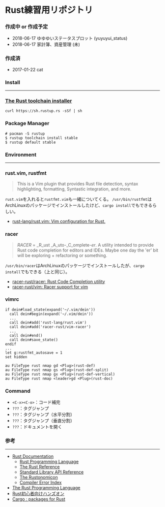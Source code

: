 Rust練習用リポジトリ
================================================================================

### 作成中 or 作成予定

- 2018-06-17 ゆゆゆいステータスプロット (yuyuyui\_status)
- 2018-06-17 家計簿、資産管理 (未)

### 作成済

- 2017-01-22 cat

### Install
--------------------------------------------------------------------------------
### [The Rust toolchain installer](https://rustup.rs/)

```
curl https://sh.rustup.rs -sSf | sh
```

### Package Manager
```
# pacman -S rustup
$ rustup toolchain install stable
$ rustup default stable
```

### Environment
--------------------------------------------------------------------------------
### rust.vim, rustfmt
> This is a Vim plugin that provides Rust file detection, syntax highlighting, formatting, Syntastic integration, and more.

`rust.vim`を入れると`rustfmt.vim`も一緒についてくる。
`/usr/bin/rustfmt`はArchLinuxのパッケージでインストールしたけど、`cargo install`でもできるらしい。

- [rust-lang/rust.vim: Vim configuration for Rust.](https://github.com/rust-lang/rust.vim)

### racer
> _RACER_ = _R_ust _A_uto-_C_omplete-_er_.
> A utility intended to provide Rust code completion for editors and IDEs.
> Maybe one day the 'er' bit will be exploring + refactoring or something.

`/usr/bin/racer`はArchLinuxのパッケージでインストールしたが、`cargo install`でもできる（上と同じ）。

- [racer-rust/racer: Rust Code Completion utility](https://github.com/racer-rust/racer)
- [racer-rust/vim: Racer support for vim](https://github.com/racer-rust/vim-racer)

### vimrc

```
if dein#load_state(expand('~/.vim/dein'))
  call dein#begin(expand('~/.vim/dein'))
  ...
  call dein#add('rust-lang/rust.vim')
  call dein#add('racer-rust/vim-racer')
  ...
  call dein#end()
  call dein#save_state()
endif
...
let g:rustfmt_autosave = 1
set hidden

au FileType rust nmap gd <Plug>(rust-def)
au FileType rust nmap gs <Plug>(rust-def-split)
au FileType rust nmap gx <Plug>(rust-def-vertical)
au FileType rust nmap <leader>gd <Plug>(rust-doc)
```

### Command

- `<C-x><C-o>`：コード補完
- `???`：タグジャンプ
- `???`：タグジャンプ（水平分割）
- `???`：タグジャンプ（垂直分割）
- `???`：ドキュメントを開く

### 参考
--------------------------------------------------------------------------------

- [Rust Documentation](https://doc.rust-lang.org/)
    - [Rust Programming Language](https://doc.rust-lang.org/book/)
    - [The Rust Reference](https://doc.rust-lang.org/reference.html)
    - [Standard Library API Reference](https://doc.rust-lang.org/std/)
    - [The Rustonomicon](https://doc.rust-lang.org/nomicon/)
    - [Compiler Error Index](https://doc.rust-lang.org/error-index.html)
- [The Rust Programming Language](https://doc.rust-jp.rs/book/second-edition/)
- [Rust初心者向けハンズオン](https://chikoski.github.io/rust-handson/)
- [Cargo : packages for Rust](https://crates.io/)

